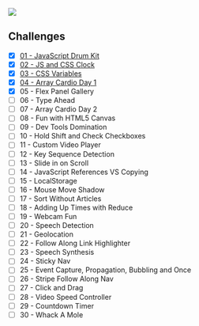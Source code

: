 [![](https://javascript30.com/images/JS3-social-share.png)](https://javascript30.com/)

## Challenges

- [x] [01 - JavaScript Drum Kit](01%20-%20JavaScript%20Drum%20Kit)
- [x] [02 - JS and CSS Clock](02%20-%20JS%20and%20CSS%20Clock)
- [x] [03 - CSS Variables](03%20-%20CSS%20Variables)
- [x] [04 - Array Cardio Day 1](04%20-%20Array%20Cardio%20Day%201)
- [x] 05 - Flex Panel Gallery
- [ ] 06 - Type Ahead
- [ ] 07 - Array Cardio Day 2
- [ ] 08 - Fun with HTML5 Canvas
- [ ] 09 - Dev Tools Domination
- [ ] 10 - Hold Shift and Check Checkboxes
- [ ] 11 - Custom Video Player
- [ ] 12 - Key Sequence Detection
- [ ] 13 - Slide in on Scroll
- [ ] 14 - JavaScript References VS Copying
- [ ] 15 - LocalStorage
- [ ] 16 - Mouse Move Shadow
- [ ] 17 - Sort Without Articles
- [ ] 18 - Adding Up Times with Reduce
- [ ] 19 - Webcam Fun
- [ ] 20 - Speech Detection
- [ ] 21 - Geolocation
- [ ] 22 - Follow Along Link Highlighter
- [ ] 23 - Speech Synthesis
- [ ] 24 - Sticky Nav
- [ ] 25 - Event Capture, Propagation, Bubbling and Once
- [ ] 26 - Stripe Follow Along Nav
- [ ] 27 - Click and Drag
- [ ] 28 - Video Speed Controller
- [ ] 29 - Countdown Timer
- [ ] 30 - Whack A Mole